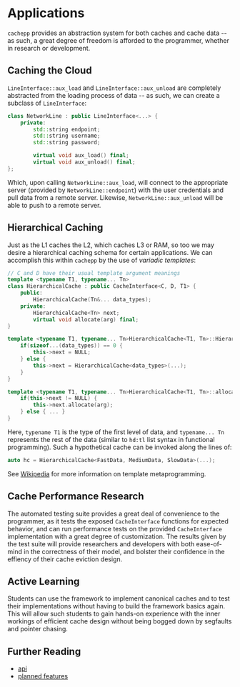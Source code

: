 Applications
====

`cachepp` provides an abstraction system for both caches and cache data -- as such, a great degree of freedom is afforded to the programmer, whether in research or 
development.

Caching the Cloud
----

`LineInterface::aux_load` and `LineInterface::aux_unload` are completely abstracted from the loading process of data -- as such, we can create a subclass of 
`LineInterface`:

```cpp
class NetworkLine : public LineInterface<...> {
	private:
		std::string endpoint;
		std::string username;
		std::string password;

		virtual void aux_load() final;
		virtual void aux_unload() final;
};
```

Which, upon calling `NetworkLine::aux_load`, will connect to the appropriate server (provided by `NetworkLine::endpoint`) with the user credentials and pull data from a 
remote server. Likewise, `NetworkLine::aux_unload` will be able to push to a remote server.

Hierarchical Caching
----

Just as the L1 caches the L2, which caches L3 or RAM, so too we may desire a hierarchical caching schema for certain applications. We can accomplish this within 
`cachepp` by the use of *variadic templates*:

```cpp
// C and D have their usual template argument meanings
template <typename T1, typename... Tn>
class HierarchicalCache : public CacheInterface<C, D, T1> {
	public:
		HierarchicalCache(Tn&... data_types);
	private:
		HierarchicalCache<Tn> next;
		virtual void allocate(arg) final;
}

template <typename T1, typename... Tn>HierarchicalCache<T1, Tn>::HierarchicalCache(Tn&... data_types) {
	if(sizeof...(data_types)) == 0 {
		this->next = NULL;
	} else {
		this->next = HierarchicalCache<data_types>(...);
	}
}

template <typename T1, typename... Tn>HierarchicalCache<T1, Tn>::allocate(arg) {
	if(this->next != NULL) {
		this->next.allocate(arg);
	} else { ... }
}
```

Here, `typename T1` is the type of the first level of data, and `typename... Tn` represents the rest of the data (similar to `hd:tl` list syntax in functional 
programming). Such a hypothetical cache can be invoked along the lines of:

```cpp
auto hc = HierarchicalCache<FastData, MediumData, SlowData>(...);
```

See [Wikipedia](http://en.wikipedia.org/wiki/Variadic_template) for more information on template metaprogramming.

Cache Performance Research
----

The automated testing suite provides a great deal of convenience to the programmer, as it tests the exposed `CacheInterface` functions for expected behavior, and can run 
performance tests on the provided `CacheInterface` implementation with a great degree of customization. The results given by the test suite will provide researchers and 
developers with both ease-of-mind in the correctness of their model, and bolster their confidence in the effiency of their cache eviction design.

Active Learning
----

Students can use the framework to implement canonical caches and to test their implementations without having to build the framework basics again. This will allow such 
students to gain hands-on experience with the inner workings of efficient cache design without being bogged down by segfaults and pointer chasing.

Further Reading
----

* [api](api/index.md)
* [planned features](future.md)
